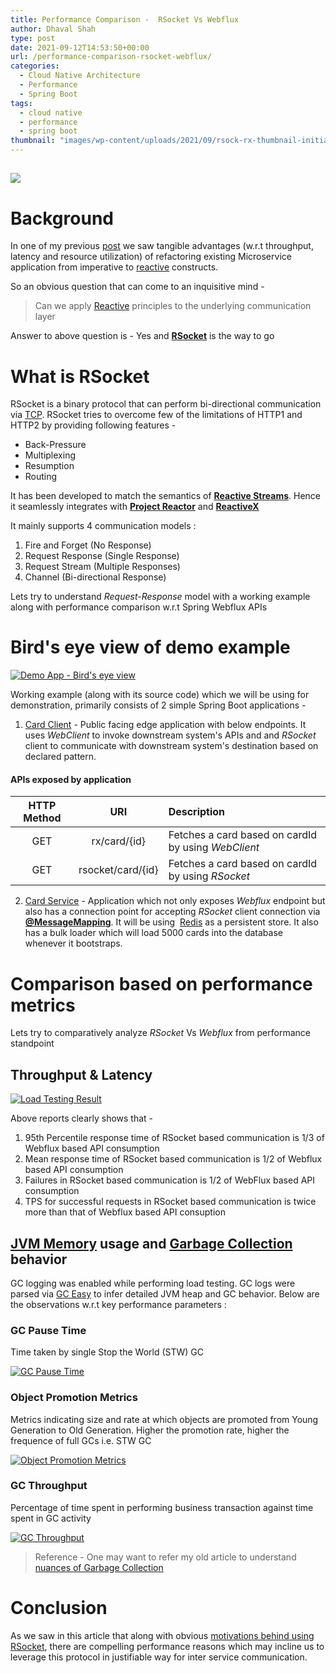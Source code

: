 ```yaml
---
title: Performance Comparison -  RSocket Vs Webflux
author: Dhaval Shah
type: post
date: 2021-09-12T14:53:50+00:00
url: /performance-comparison-rsocket-webflux/
categories:
  - Cloud Native Architecture
  - Performance
  - Spring Boot
tags:
  - cloud native
  - performance
  - spring boot
thumbnail: "images/wp-content/uploads/2021/09/rsock-rx-thumbnail-initial.png"
---
```


[![](https://www.dhaval-shah.com/images/wp-content/uploads/2021/09/rsock-rx-thumbnail-initial.png)](https://www.dhaval-shah.com/images/wp-content/uploads/2021/09/rsock-rx-thumbnail-initial.png)
-----------------------------------------------------------------------------------------------------------------------------------------

# Background

In one of my previous [post](https://www.dhaval-shah.com/refactoring-from-imperative-to-reactive-implementation/) we saw tangible advantages (w.r.t throughput, latency and resource utilization) of refactoring existing Microservice application from imperative to [reactive](https://docs.spring.io/spring-framework/docs/current/reference/html/web-reactive.html) constructs.

So an obvious question that can come to an inquisitive mind - 
> Can we apply [Reactive](https://www.reactivemanifesto.org/) principles to the underlying communication layer

Answer to above question is - Yes and  [**RSocket**](https://rsocket.io/) is the way to go

# What is RSocket
RSocket is a binary protocol that can perform bi-directional communication via [TCP](https://en.wikipedia.org/wiki/Transmission_Control_Protocol). RSocket tries to overcome few of the limitations of HTTP1 and HTTP2 by providing following features -
  - Back-Pressure
  - Multiplexing
  - Resumption
  - Routing

It has been developed to match the semantics of [**Reactive Streams**](http://www.reactive-streams.org/). Hence it seamlessly integrates with [**Project Reactor**](https://projectreactor.io/) and [**ReactiveX**](http://reactivex.io/)

It mainly supports 4 communication models :
  1. Fire and Forget (No Response)
  2. Request Response (Single Response)
  3. Request Stream (Multiple Responses)
  4. Channel (Bi-directional Response)

Lets try to understand _Request-Response_ model with a working example along with performance comparison w.r.t Spring Webflux APIs

# Bird's eye view of demo example

[![Demo App - Bird's eye view](https://www.dhaval-shah.com/images/wp-content/uploads/2021/09/demo-app-view.png)](https://www.dhaval-shah.com/images/wp-content/uploads/2021/09/demo-app-view.png)

Working example (along with its source code) which we will be using for demonstration, primarily consists of 2 simple Spring Boot applications -

1.  [Card Client](https://github.com/dhaval201279/RxVsRsocket) - Public facing edge application with below endpoints. It uses _WebClient_ to invoke downstream system's APIs and and _RSocket_ client to communicate with downstream system's destination based on declared pattern.

#### APIs exposed by application

| HTTP Method   | URI     | Description   |
| :--------:  | :--------: | :------ |
| GET | rx/card/{id} | Fetches a card based on cardId by using _WebClient_ |
| GET | rsocket/card/{id} | Fetches a card based on cardId by using _RSocket_ |

2.  [Card Service](https://github.com/dhaval201279/RxVsRSocketServer) - Application which not only exposes _Webflux_ endpoint but also has a connection point for accepting _RSocket_ client connection via [**@MessageMapping**](https://docs.spring.io/spring-framework/docs/current/javadoc-api/org/springframework/messaging/handler/annotation/MessageMapping.html). It will be using  [Redis](https://redis.io/) as a persistent store. It also has a bulk loader which will load 5000 cards into the database whenever it bootstraps.

# Comparison based on performance metrics
Lets try to comparatively analyze _RSocket_ Vs _Webflux_ from performance standpoint

## Throughput & Latency
[![Load Testing Result](https://www.dhaval-shah.com/images/wp-content/uploads/2021/09/gatling-result-comp.png)](https://www.dhaval-shah.com/images/wp-content/uploads/2021/09/gatling-result-comp.png)

Above reports clearly shows that -
1. 95th Percentile response time of RSocket based communication is 1/3 of Webflux based API consumption
2. Mean response time of RSocket based communication is 1/2 of Webflux based API consumption
3. Failures in RSocket based communication is 1/2 of WebFlux based API consumption
4. TPS for successful requests in RSocket based communication is twice more than  that of Webflux based API consuption

## [JVM Memory](https://www.dhaval-shah.com/understanding-jvm-memory-management/) usage and [Garbage Collection]() behavior
GC logging was enabled while performing load testing. GC logs were parsed via [GC Easy](https://gceasy.io/) to infer detailed JVM heap and GC behavior. Below are the observations w.r.t key performance parameters :

### GC Pause Time
Time taken by single Stop the World (STW) GC

[![GC Pause Time](https://www.dhaval-shah.com/images/wp-content/uploads/2021/09/gc-pause-time.png)](https://www.dhaval-shah.com/images/wp-content/uploads/2021/09/gc-pause-time.png)

### Object Promotion Metrics
Metrics indicating size and rate at which objects are promoted from Young Generation to Old Generation. Higher the promotion rate, higher the frequence of full GCs i.e. STW GC

[![Object Promotion Metrics](https://www.dhaval-shah.com/images/wp-content/uploads/2021/09/obj-promotion-metrics.png)](https://www.dhaval-shah.com/images/wp-content/uploads/2021/09/obj-promotion-metrics.png)

### GC Throughput
Percentage of time spent in performing business transaction against time spent in GC activity

[![GC Throughput](https://www.dhaval-shah.com/images/wp-content/uploads/2021/09/GC-throughput.png)](https://www.dhaval-shah.com/images/wp-content/uploads/2021/09/GC-throughput.png)

> Reference - One may want to refer my old article to understand [nuances of Garbage Collection](https://www.dhaval-shah.com/understanding-and-optimizing-garbage-collection/)

# Conclusion
As we saw in this article that along with obvious [motivations behind using RSocket](https://rsocket.io/about/motivations), there are compelling performance reasons which may incline us to leverage this protocol in justifiable way for inter service communication.